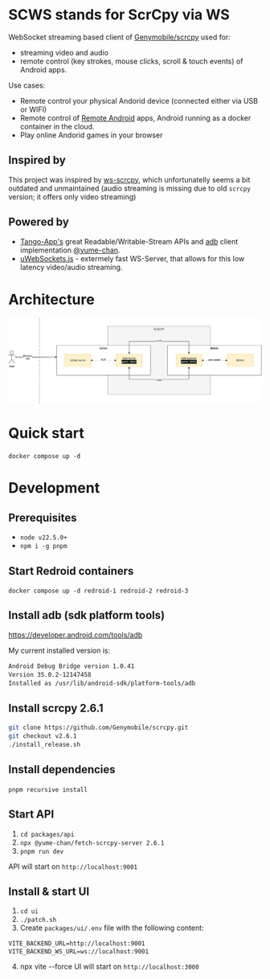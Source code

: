 # SCWS stands for ScrCpy via WS
WebSocket streaming based client of [Genymobile/scrcpy](https://github.com/Genymobile/scrcpy) used for:
- streaming video and audio
- remote control (key strokes, mouse clicks, scroll & touch events)
 of Android apps.

 Use cases:
 - Remote control your physical Andorid device (connected either via USB or WIFI)
 - Remote control of [Remote Android](https://github.com/remote-android/redroid-doc) apps, Android running as a docker container in the cloud.
 - Play online Andorid games in your browser 

## Inspired by
This project was inspired by [ws-scrcpy](https://github.com/NetrisTV/ws-scrcpy), which unfortunatelly seems a bit outdated and unmaintained (audio streaming is missing due to old `scrcpy` version; it offers only video streaming)

## Powered by
- [Tango-App's](https://docs.tangoapp.dev) great Readable/Writable-Stream APIs and [adb](https://developer.android.com/tools/adb) client implementation [@yume-chan](https://github.com/yume-chan/ya-webadb).
- [uWebSockets.js](https://github.com/uNetworking/uWebSockets.js) - extermely fast WS-Server, that allows for this low latency video/audio streaming.

# Architecture
![Architecture](./assets/scws.png "App architecture")

# Quick start
`docker compose up -d`

# Development
## Prerequisites
- `node v22.5.0+`
- `npm i -g pnpm`

## Start Redroid containers
`docker compose up -d redroid-1 redroid-2 redroid-3`

## Install adb (sdk platform tools)
https://developer.android.com/tools/adb

My current installed version is:
```bash
Android Debug Bridge version 1.0.41
Version 35.0.2-12147458
Installed as /usr/lib/android-sdk/platform-tools/adb
```

## Install scrcpy 2.6.1
```bash
git clone https://github.com/Genymobile/scrcpy.git
git checkout v2.6.1
./install_release.sh
```

## Install dependencies
`pnpm recursive install`

## Start API
1. `cd packages/api`
2. `npx @yume-chan/fetch-scrcpy-server 2.6.1`
3. `pnpm run dev`

API will start on `http://localhost:9001`


## Install & start UI
1. `cd ui`
2. `./patch.sh`
3. Create `packages/ui/.env` file with the following content:
```
VITE_BACKEND_URL=http://localhost:9001
VITE_BACKEND_WS_URL=ws://localhost:9001
```
4. npx vite --force
UI will start on `http://localhost:3000`


